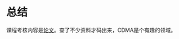 # 总结

课程考核内容是[论文](./CDMA%E6%8A%80%E6%9C%AF%E5%9F%BA%E6%9C%AC%E5%8E%9F%E7%90%86%E5%8F%8A%E5%BA%94%E7%94%A8.md)。查了不少资料才码出来，CDMA是个有趣的领域。